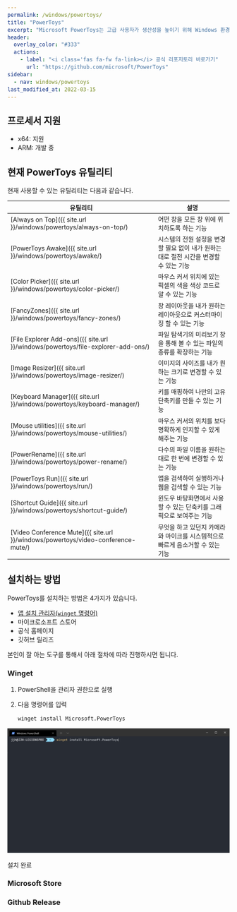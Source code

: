 ```yaml
---
permalink: /windows/powertoys/
title: "PowerToys"
excerpt: "Microsoft PowerToys는 고급 사용자가 생산성을 높이기 위해 Windows 환경을 조정하고 간소화하는 데 사용할 수 있는 유틸리티 세트입니다."
header:
  overlay_color: "#333"
  actions:
    - label: "<i class='fas fa-fw fa-link></i> 공식 리포지토리 바로가기"
      url: "https://github.com/microsoft/PowerToys"
sidebar:
  - nav: windows/powertoys
last_modified_at: 2022-03-15
---
```


## 프로세서 지원

- x64: 지원
- ARM: 개발 중

## 현재 PowerToys 유틸리티

현재 사용할 수 있는 유틸리티는 다음과 같습니다.

|유틸리티                                                                             |설명                                                                                   |
|-------------------------------------------------------------------------------------|---------------------------------------------------------------------------------------|
|[Always on Top]({{ site.url }}/windows/powertoys/always-on-top/)                     |어떤 창을 모든 창 위에 위치하도록 하는 기능                                            |
|[PowerToys Awake]({{ site.url }}/windows/powertoys/awake/)                           |시스템의 전원 설정을 변경할 필요 없이 내가 원하는 대로 절전 시간을 변경할 수 있는 기능 |
|[Color Picker]({{ site.url }}/windows/powertoys/color-picker/)                       |마우스 커서 위치에 있는 픽셀의 색을 색상 코드로 알 수 있는 기능                        |
|[FancyZones]({{ site.url }}/windows/powertoys/fancy-zones/)                          |창 레이아웃을 내가 원하는 레이아웃으로 커스터마이징 할 수 있는 기능                    |
|[File Explorer Add-ons]({{ site.url }}/windows/powertoys/file-explorer-add-ons/)     |파일 탐색기의 미리보기 창을 통해 볼 수 있는 파일의 종류를 확장하는 기능                |
|[Image Resizer]({{ site.url }}/windows/powertoys/image-resizer/)                     |이미지의 사이즈를 내가 원하는 크기로 변경할 수 있는 기능                               |
|[Keyboard Manager]({{ site.url }}/windows/powertoys/keyboard-manager/)               |키를 매핑하여 나만의 고유 단축키를 만들 수 있는 기능                                   |
|[Mouse utilities]({{ site.url }}/windows/powertoys/mouse-utilities/)                 |마우스 커서의 위치를 보다 명확하게 인지할 수 있게 해주는 기능                          |
|[PowerRename]({{ site.url }}/windows/powertoys/power-rename/)                        |다수의 파일 이름을 원하는대로 한 번에 변경할 수 있는 기능                              |
|[PowerToys Run]({{ site.url }}/windows/powertoys/run/)                               |앱을 검색하여 실행하거나 웹을 검색할 수 있는 기능                                      |
|[Shortcut Guide]({{ site.url }}/windows/powertoys/shortcut-guide/)                   |윈도우 바탕화면에서 사용할 수 있는 단축키를 그래픽으로 보여주는 기능                   |
|[Video Conference Mute]({{ site.url }}/windows/powertoys/video-conference-mute/)     |무엇을 하고 있던지 카메라와 마이크를 시스템적으로 빠르게 음소거할 수 있는 기능         |

## 설치하는 방법

PowerToys를 설치하는 방법은 4가지가 있습니다.

- [앱 설치 관리자(`winget` 명령어)](#winget)
- 마이크로소프트 스토어
- 공식 홈페이지
- 깃허브 릴리즈

본인이 잘 아는 도구를 통해서 아래 절차에 따라 진행하시면 됩니다.

### Winget

1. PowerShell을 관리자 권한으로 실행
2. 다음 명령어를 입력

   ```ps
   winget install Microsoft.PowerToys
   ```

![Install-winget](../assets/images/powertoys-winget-install.png)

설치 완료

### Microsoft Store

### Github Release
